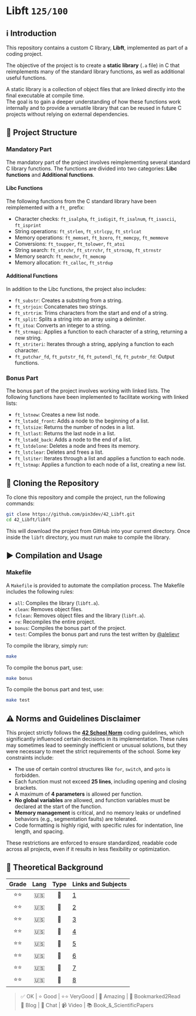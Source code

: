 # Libft `125/100`

## ℹ️ Introduction

This repository contains a custom C library, **Libft**, implemented as part of a coding project.  

The objective of the project is to create a **static library** (`.a` file) in C that reimplements many of the standard library functions, as well as additional useful functions.  

A static library is a collection of object files that are linked directly into the final executable at compile time.  
The goal is to gain a deeper understanding of how these functions work internally and to provide a versatile library that can be reused in future C projects without relying on external dependencies.  

## 🧬 Project Structure

### Mandatory Part

The mandatory part of the project involves reimplementing several standard C library functions. The functions are divided into two categories: **Libc functions** and **Additional functions**.

#### Libc Functions

The following functions from the C standard library have been reimplemented with a `ft_` prefix:

- Character checks: `ft_isalpha`, `ft_isdigit`, `ft_isalnum`, `ft_isascii`, `ft_isprint`
- String operations: `ft_strlen`,  `ft_strlcpy`, `ft_strlcat`
- Memory operations: `ft_memset`, `ft_bzero`, `ft_memcpy`, `ft_memmove`
- Conversions: `ft_toupper`, `ft_tolower`, `ft_atoi`
- String search: `ft_strchr`, `ft_strrchr`, `ft_strncmp`, `ft_strnstr`
- Memory search: `ft_memchr`, `ft_memcmp`
- Memory allocation: `ft_calloc`, `ft_strdup`

#### Additional Functions

In addition to the Libc functions, the project also includes:

- `ft_substr`: Creates a substring from a string.
- `ft_strjoin`: Concatenates two strings.
- `ft_strtrim`: Trims characters from the start and end of a string.
- `ft_split`: Splits a string into an array using a delimiter.
- `ft_itoa`: Converts an integer to a string.
- `ft_strmapi`: Applies a function to each character of a string, returning a new string.
- `ft_striteri`: Iterates through a string, applying a function to each character.
- `ft_putchar_fd`, `ft_putstr_fd`, `ft_putendl_fd`, `ft_putnbr_fd`: Output functions.

### Bonus Part

The bonus part of the project involves working with linked lists. The following functions have been implemented to facilitate working with linked lists:

- `ft_lstnew`: Creates a new list node.
- `ft_lstadd_front`: Adds a node to the beginning of a list.
- `ft_lstsize`: Returns the number of nodes in a list.
- `ft_lstlast`: Returns the last node in a list.
- `ft_lstadd_back`: Adds a node to the end of a list.
- `ft_lstdelone`: Deletes a node and frees its memory.
- `ft_lstclear`: Deletes and frees a list.
- `ft_lstiter`: Iterates through a list and applies a function to each node.
- `ft_lstmap`: Applies a function to each node of a list, creating a new list.

## 🫥 Cloning the Repository

To clone this repository and compile the project, run the following commands:

```bash
git clone https://github.com/pin3dev/42_Libft.git
cd 42_Libft/libft
```
This will download the project from GitHub into your current directory. Once inside the `libft` directory, you must run make to compile the library.  

## ▶️ Compilation and Usage

### Makefile

A `Makefile` is provided to automate the compilation process. The Makefile includes the following rules:

- `all`: Compiles the library (`libft.a`).
- `clean`: Removes object files.
- `fclean`: Removes object files and the library (`libft.a`).
- `re`: Recompiles the entire project.
- `bonus`: Compiles the bonus part of the project.
- `test`: Compiles the bonus part and runs the test written by [@alelievr](https://github.com/alelievr/libft-unit-test)

To compile the library, simply run:
```bash
make
```

To compile the bonus part, use:
```bash
make bonus
```

To compile the bonus part and test, use:
```bash
make test
```

## ⚠️ Norms and Guidelines Disclaimer

This project strictly follows the [**42 School Norm**](https://github.com/pin3dev/42_Cursus/blob/b9cd0fe844ddb441d0b3efb98abcee92aee49535/assets/General/norme.en.pdf) coding guidelines, which significantly influenced certain decisions in its implementation. These rules may sometimes lead to seemingly inefficient or unusual solutions, but they were necessary to meet the strict requirements of the school. Some key constraints include:

- The use of certain control structures like `for`, `switch`, and `goto` is forbidden.
- Each function must not exceed **25 lines**, including opening and closing brackets.
- A maximum of **4 parameters** is allowed per function.
- **No global variables** are allowed, and function variables must be declared at the start of the function.
- **Memory management** is critical, and no memory leaks or undefined behaviors (e.g., segmentation faults) are tolerated.
- Code formatting is highly rigid, with specific rules for indentation, line length, and spacing.

These restrictions are enforced to ensure standardized, readable code across all projects, even if it results in less flexibility or optimization.

## 📖 Theoretical Background
| Grade |Lang | Type| Links and Subjects |
|:---------:|:---:|:---:|--------------------|
|⭐⭐| 🇺🇸 | 📄 |[1](https://medium.com/@meghamohan/all-about-static-libraries-in-c-cea57990c495)|  
|⭐⭐| 🇺🇸 | 📄 |[2](https://www.linkedin.com/pulse/static-libraries-c-ignacio-chitnisky/)|  
|⭐⭐| 🇺🇸 | 📄 |[3](https://dev.to/iamkhalil42/all-you-need-to-know-about-c-static-libraries-1o0b)|  
|⭐⭐| 🇺🇸 | 📄 |[4](https://medium.com/@Miguel_Grillo/what-is-a-static-library-in-c-1a7502ca8f7d)|  
|⭐⭐| 🇺🇸 | 📄 |[5](https://msoe.us/taylor/tutorial/ce2810/library.htm)|  
|⭐⭐| 🇺🇸 | 📄 |[6](https://www.cs.swarthmore.edu/~newhall/unixhelp/howto_C_libraries.html)|  
|⭐⭐| 🇺🇸 | 📄 |[7](https://www.ibm.com/docs/en/zos/2.4.0?topic=descriptions-ar-create-maintain-library-archives)|  
|⭐⭐| 🇺🇸 | 📄 |[8](https://docencia.ac.upc.edu/FIB/USO/Bibliografia/unix-c-libraries.html)|  

> ✅ OK | ⭐ Good | ⭐⭐ VeryGood | 🤩 Amazing | 🔖 Bookmarked2Read  
> 📄 Blog | 💭 Chat | 📹 Video | 📚 Book_&_ScientificPapers

